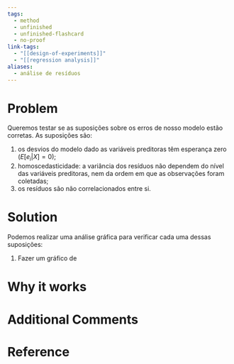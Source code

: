 ```yaml
---
tags:
  - method
  - unfinished
  - unfinished-flashcard
  - no-proof
link-tags:
  - "[[design-of-experiments]]"
  - "[[regression analysis]]"
aliases:
  - análise de resíduos
---
```

# Problem
Queremos testar se as suposições sobre os erros de nosso modelo estão corretas. As suposições são:
1. os desvios do modelo dado as variáveis preditoras têm esperança zero ($E[e_i | X] = 0$);
2. homoscedasticidade:  a variância dos resíduos não dependem do nível das variáveis preditoras, nem da ordem em que as observações foram coletadas;
3. os resíduos são não correlacionados entre si.
# Solution
Podemos realizar uma análise gráfica para verificar cada uma dessas suposições:
1. Fazer um gráfico de 

# Why it works


# Additional Comments


# Reference





